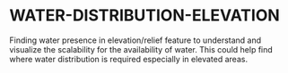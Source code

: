 # WATER-DISTRIBUTION-ELEVATION
Finding water presence in elevation/relief feature to understand and visualize the scalability for the availability of water. This could help find where water distribution is required especially in elevated areas.
